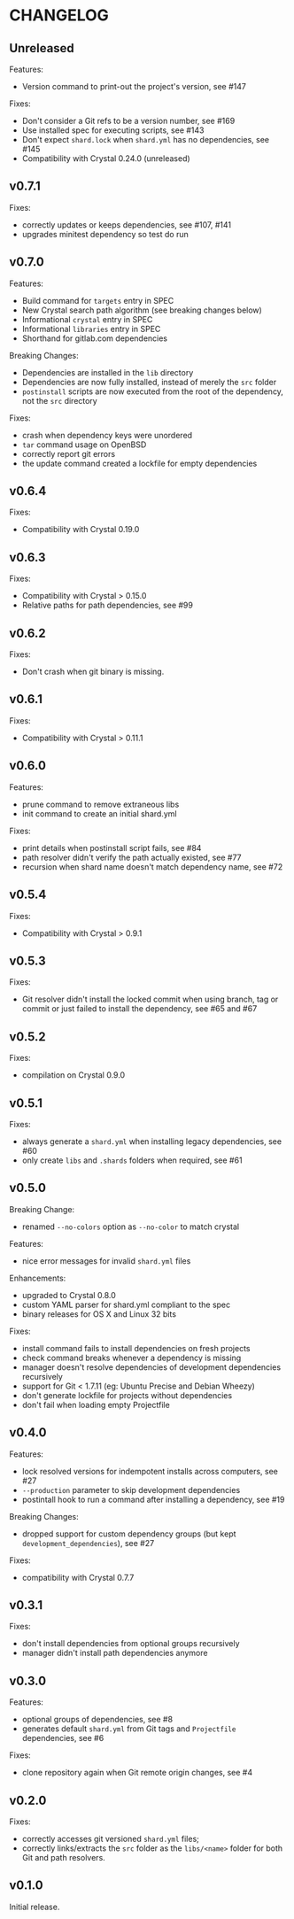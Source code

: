 # CHANGELOG

## Unreleased

Features:
- Version command to print-out the project's version, see #147

Fixes:
- Don't consider a Git refs to be a version number, see #169
- Use installed spec for executing scripts, see #143
- Don't expect `shard.lock` when `shard.yml` has no dependencies, see #145
- Compatibility with Crystal 0.24.0 (unreleased)

## v0.7.1

Fixes:
- correctly updates or keeps dependencies, see #107, #141
- upgrades minitest dependency so test do run

## v0.7.0

Features:
- Build command for `targets` entry in SPEC
- New Crystal search path algorithm (see breaking changes below)
- Informational `crystal` entry in SPEC
- Informational `libraries` entry in SPEC
- Shorthand for gitlab.com dependencies

Breaking Changes:
- Dependencies are installed in the `lib` directory
- Dependencies are now fully installed, instead of merely the `src` folder
- `postinstall` scripts are now executed from the root of the dependency,
  not the `src` directory

Fixes:
- crash when dependency keys were unordered
- `tar` command usage on OpenBSD
- correctly report git errors
- the update command created a lockfile for empty dependencies

## v0.6.4

Fixes:
- Compatibility with Crystal 0.19.0

## v0.6.3

Fixes:
- Compatibility with Crystal > 0.15.0
- Relative paths for path dependencies, see #99

## v0.6.2

Fixes:
- Don't crash when git binary is missing.

## v0.6.1

Fixes:
- Compatibility with Crystal > 0.11.1

## v0.6.0

Features:
- prune command to remove extraneous libs
- init command to create an initial shard.yml

Fixes:
- print details when postinstall script fails, see #84
- path resolver didn't verify the path actually existed, see #77
- recursion when shard name doesn't match dependency name, see #72

## v0.5.4

Fixes:
- Compatibility with Crystal > 0.9.1

## v0.5.3

Fixes:
- Git resolver didn't install the locked commit when using branch, tag or
  commit or just failed to install the dependency, see #65 and #67

## v0.5.2

Fixes:
- compilation on Crystal 0.9.0

## v0.5.1

Fixes:
- always generate a `shard.yml` when installing legacy dependencies, see #60
- only create `libs` and `.shards` folders when required, see #61

## v0.5.0

Breaking Change:
- renamed `--no-colors` option as `--no-color` to match crystal

Features:
- nice error messages for invalid `shard.yml` files

Enhancements:
- upgraded to Crystal 0.8.0
- custom YAML parser for shard.yml compliant to the spec
- binary releases for OS X and Linux 32 bits

Fixes:
- install command fails to install dependencies on fresh projects
- check command breaks whenever a dependency is missing
- manager doesn't resolve dependencies of development dependencies recursively
- support for Git < 1.7.11 (eg: Ubuntu Precise and Debian Wheezy)
- don't generate lockfile for projects without dependencies
- don't fail when loading empty Projectfile

## v0.4.0

Features:
- lock resolved versions for indempotent installs across computers, see #27
- `--production` parameter to skip development dependencies
- postintall hook to run a command after installing a dependency, see #19

Breaking Changes:
- dropped support for custom dependency groups (but kept `development_dependencies`), see #27

Fixes:
- compatibility with Crystal 0.7.7

## v0.3.1

Fixes:
- don't install dependencies from optional groups recursively
- manager didn't install path dependencies anymore

## v0.3.0

Features:
- optional groups of dependencies, see #8
- generates default `shard.yml` from Git tags and `Projectfile` dependencies, see #6

Fixes:
- clone repository again when Git remote origin changes, see #4

## v0.2.0

Fixes:
- correctly accesses git versioned `shard.yml` files;
- correctly links/extracts the `src` folder as the `libs/<name>` folder for both
  Git and path resolvers.

## v0.1.0

Initial release.
